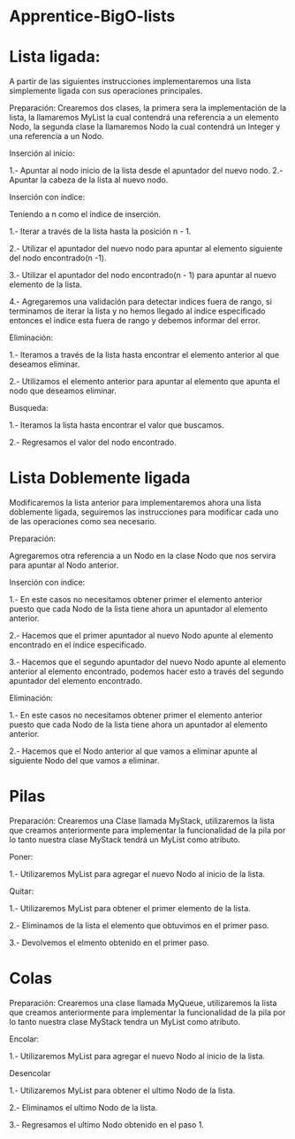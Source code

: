 # Apprentice-BigO-lists

# Lista ligada:

A partir de las siguientes instrucciones implementaremos una lista simplemente ligada con sus operaciones principales.

 Preparación:
 Crearemos dos clases, la primera sera la implementación de la lista, la llamaremos MyList la cual contendrá una referencia
 a un elemento Nodo, la segunda clase la llamaremos Nodo la cual contendrá un Integer y una referencia a un Nodo. 

 Inserción al inicio:
 
 1.- Apuntar al nodo inicio de la lista desde el apuntador del nuevo nodo.
 2.- Apuntar la cabeza de la lista al nuevo nodo.

 Inserción con índice:
 
  Teniendo a n como el índice de inserción.

  1.- Iterar a través de la lista hasta la posición n - 1.

  2.- Utilizar el apuntador del nuevo nodo para apuntar al elemento siguiente del nodo encontrado(n -1).

  3.- Utilizar el apuntador del nodo encontrado(n - 1) para apuntar al nuevo elemento de la lista.

  4.- Agregaremos una validación para detectar indices fuera de rango, si terminamos de iterar la lista y no hemos llegado al
    índice especificado entonces el indice esta fuera de rango y debemos informar del error.

 Eliminación:
 
  1.- Iteramos a través de la lista hasta encontrar el elemento anterior al que deseamos eliminar.

  2.- Utilizamos el elemento anterior para apuntar al elemento que apunta el nodo que deseamos eliminar.

 Busqueda:

  1.- Iteramos la lista hasta encontrar el valor que buscamos.

  2.- Regresamos el valor del nodo encontrado.

# Lista Doblemente ligada
 
Modificaremos la lista anterior para implementaremos ahora una lista doblemente ligada, seguiremos las instrucciones para modificar cada uno de las operaciones como sea necesario.


 Preparación:
 
  Agregaremos otra referencia a un Nodo en la clase Nodo que nos servira para apuntar al Nodo anterior.

 Inserción con índice:
 
  1.- En este casos no necesitamos obtener primer el elemento anterior puesto que cada Nodo de la lista tiene ahora un
  apuntador al elemento anterior.

  2.- Hacemos que el primer apuntador al nuevo Nodo apunte al elemento encontrado en el índice especificado.

  3.- Hacemos que el segundo apuntador del nuevo Nodo apunte al elemento anterior al elemento encontrado, podemos hacer
      esto a través del segundo apuntador del elemento encontrado. 

 Eliminación:
 
  1.- En este casos no necesitamos obtener primer el elemento anterior puesto que cada Nodo de la lista tiene ahora un
      apuntador al elemento anterior.
      
  2.- Hacemos que el Nodo anterior al que vamos a eliminar apunte al siguiente Nodo del que vamos a eliminar.


# Pilas 

Preparación: Crearemos una Clase llamada MyStack, utilizaremos la lista que creamos anteriormente para implementar la funcionalidad de la pila por lo tanto nuestra clase MyStack tendrá un MyList como atributo.

 Poner:
 
  1.- Utilizaremos MyList para agregar el nuevo Nodo al inicio de la lista.
 
 Quitar:
 
  1.- Utilizaremos MyList para obtener el primer elemento de la lista.

  2.- Eliminamos de la lista el elemento que obtuvimos en el primer paso.

  3.- Devolvemos el elmento obtenido en el primer paso.
 
 
# Colas
 
 Preparación: Crearemos una clase llamada MyQueue, utilizaremos la lista que creamos anteriormente para implementar la funcionalidad de la pila por lo tanto nuestra clase MyStack tendra un MyList como atributo.
 
 Encolar:
 
  1.- Utilizaremos MyList para agregar el nuevo Nodo al inicio de la lista.
 
 Desencolar
 
  1.- Utilizaremos MyList para obtener el ultimo Nodo de la lista.
  
  2.- Eliminamos el ultimo Nodo de la lista.
  
  3.- Regresamos el ultimo Nodo obtenido en el paso 1.



